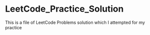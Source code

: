 # LeetCode_Practice_Solution
This is a file of LeetCode Problems solution which I attempted for my practice
